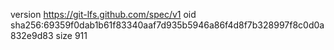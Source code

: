 version https://git-lfs.github.com/spec/v1
oid sha256:69359f0dab1b61f83340aaf7d935b5946a86f4d8f7b328997f8c0d0a832e9d83
size 911
